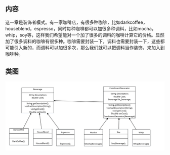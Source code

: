 ## 内容

这一章是装饰者模式。有一家咖啡店，有很多种咖啡，比如darkcoffee，houseblend，espresso，同时每种咖啡都可以加很多种调料，比如mocha，whip，soy等，这样我们希望能对一个加了很多的调料的咖啡计算它的价格。显然加了很多调料的咖啡有很多种。咖啡需要封装一下，调料也需要封装一下，这些都可能引入新的，而调料可以加很多次，那么我们就可以把调料当作装饰，来加入到咖啡种。

## 类图

![image-20200218161856605](./img/image-20200218161856605.png)

